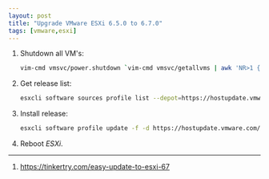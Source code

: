 ```yaml
---
layout: post
title: "Upgrade VMware ESXi 6.5.0 to 6.7.0"
tags: [vmware,esxi]
---
```


1. Shutdown all VM's:
   ```bash
   vim-cmd vmsvc/power.shutdown `vim-cmd vmsvc/getallvms | awk 'NR>1 {print $1}'`
   ```
2. Get release list:
   ```bash
   esxcli software sources profile list --depot=https://hostupdate.vmware.com/software/VUM/PRODUCTION/main/vmw-depot-index.xml | grep "6.7.0"
   ```
3. Install release:
   ```bash
   esxcli software profile update -f -d https://hostupdate.vmware.com/software/VUM/PRODUCTION/main/vmw-depot-index.xml -p ESXi-6.7.0-8169922-standard
   ```
4. Reboot *ESXi*.

---
1. <https://tinkertry.com/easy-update-to-esxi-67>
